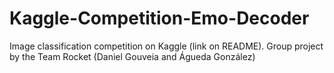 # Kaggle-Competition-Emo-Decoder
Image classification competition on Kaggle (link on README). Group project by the Team Rocket (Daniel Gouveia and Águeda González)
